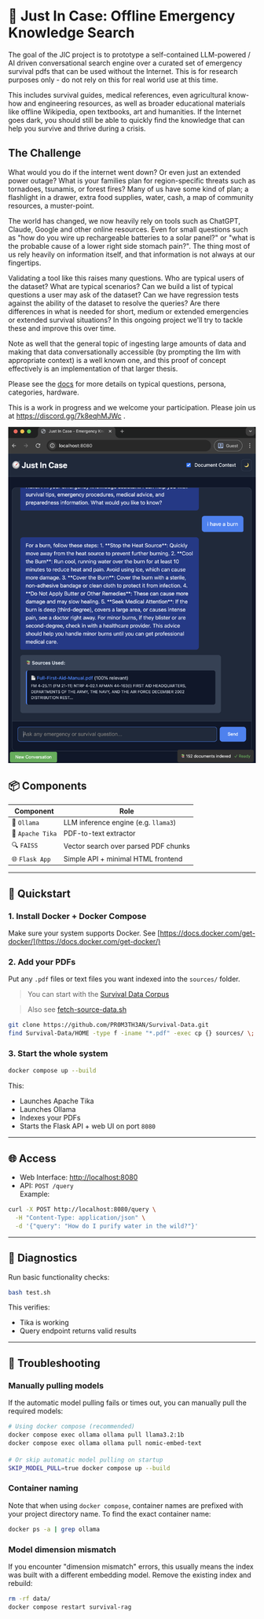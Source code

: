 # 🛟 Just In Case: Offline Emergency Knowledge Search

The goal of the JIC project is to prototype a self-contained LLM-powered / AI driven conversational search engine over a curated set of emergency survival pdfs that can be used without the Internet. This is for research purposes only - do not rely on this for real world use at this time.

This includes survival guides, medical references, even agricultural know-how and engineering resources, as well as broader educational materials like offline Wikipedia, open textbooks, art and humanities. If the Internet goes dark, you should still be able to quickly find the knowledge that can help you survive and thrive during a crisis.

## The Challenge

What would you do if the internet went down? Or even just an extended power outage? What is your families plan for region-specific threats such as tornadoes, tsunamis, or forest fires? Many of us have some kind of plan; a flashlight in a drawer, extra food supplies, water, cash, a map of community resources, a muster-point.

The world has changed, we now heavily rely on tools such as ChatGPT, Claude, Google and other online resources. Even for small questions such as "how do you wire up rechargeable batteries to a solar panel?" or "what is the probable cause of a lower right side stomach pain?". The thing most of us rely heavily on information itself, and that information is not always at our fingertips.

Validating a tool like this raises many questions. Who are typical users of the dataset? What are typical scenarios? Can we build a list of typical questions a user may ask of the dataset? Can we have regression tests against the ability of the dataset to resolve the queries? Are there differences in what is needed for short, medium or extended emergencies or extended survival situations? In this ongoing project we'll try to tackle these and improve this over time.

Note as well that the general topic of ingesting large amounts of data and making that data conversationally accessible (by prompting the llm with appropriate context) is a well known one, and this proof of concept effectively is an implementation of that larger thesis.

Please see the [docs](docs/index.md) for more details on typical questions, persona, categories, hardware.

This is a work in progress and we welcome your participation. Please join us at https://discord.gg/7k8eqhMJWc .

![screenshot](screenshot.png?raw=true "screenshot")

## 📦 Components

| Component         | Role                                            |
|-------------------|-------------------------------------------------|
| 🧠 `Ollama`       | LLM inference engine (e.g. `llama3`)            |
| 📄 `Apache Tika`  | PDF-to-text extractor                           |
| 🔍 `FAISS`        | Vector search over parsed PDF chunks            |
| 🌐 `Flask App`    | Simple API + minimal HTML frontend              |

---

## 🚀 Quickstart

### 1. Install Docker + Docker Compose

Make sure your system supports Docker. See [https://docs.docker.com/get-docker/](https://docs.docker.com/get-docker/)

### 2. Add your PDFs

Put any `.pdf` files or text files you want indexed into the `sources/` folder.

> You can start with the [Survival Data Corpus](https://github.com/PR0M3TH3AN/Survival-Data)

> Also see [fetch-source-data.sh](fetch-source-data.sh)

```bash
git clone https://github.com/PR0M3TH3AN/Survival-Data.git
find Survival-Data/HOME -type f -iname "*.pdf" -exec cp {} sources/ \;
```

### 3. Start the whole system

```bash
docker compose up --build
```

This:
- Launches Apache Tika
- Launches Ollama
- Indexes your PDFs
- Starts the Flask API + web UI on port `8080`

---

## 🌐 Access

- Web Interface: [http://localhost:8080](http://localhost:8080)
- API: `POST /query`  
  Example:

```bash
curl -X POST http://localhost:8080/query \
  -H "Content-Type: application/json" \
  -d '{"query": "How do I purify water in the wild?"}'
```

---

## 🧪 Diagnostics

Run basic functionality checks:

```bash
bash test.sh
```

This verifies:
- Tika is working
- Query endpoint returns valid results

---

## 🔧 Troubleshooting

### Manually pulling models

If the automatic model pulling fails or times out, you can manually pull the required models:

```bash
# Using docker compose (recommended)
docker compose exec ollama ollama pull llama3.2:1b
docker compose exec ollama ollama pull nomic-embed-text

# Or skip automatic model pulling on startup
SKIP_MODEL_PULL=true docker compose up --build
```

### Container naming

Note that when using `docker compose`, container names are prefixed with your project directory name. To find the exact container name:

```bash
docker ps -a | grep ollama
```

### Model dimension mismatch

If you encounter "dimension mismatch" errors, this usually means the index was built with a different embedding model. Remove the existing index and rebuild:

```bash
rm -rf data/
docker compose restart survival-rag
```

